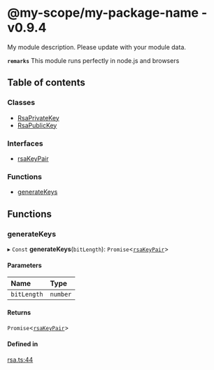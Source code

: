 # @my-scope/my-package-name - v0.9.4

My module description. Please update with your module data.

**`remarks`**
This module runs perfectly in node.js and browsers

## Table of contents

### Classes

- [RsaPrivateKey](classes/RsaPrivateKey.md)
- [RsaPublicKey](classes/RsaPublicKey.md)

### Interfaces

- [rsaKeyPair](interfaces/rsaKeyPair.md)

### Functions

- [generateKeys](API.md#generatekeys)

## Functions

### generateKeys

▸ `Const` **generateKeys**(`bitLength`): `Promise`<[`rsaKeyPair`](interfaces/rsaKeyPair.md)\>

#### Parameters

| Name | Type |
| :------ | :------ |
| `bitLength` | `number` |

#### Returns

`Promise`<[`rsaKeyPair`](interfaces/rsaKeyPair.md)\>

#### Defined in

[rsa.ts:44](https://github.com/miguelangelro/RSA_module/blob/e6ccd76/src/ts/rsa.ts#L44)
